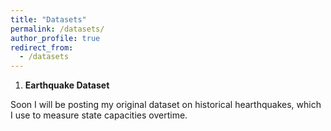 ```yaml
---
title: "Datasets"
permalink: /datasets/
author_profile: true
redirect_from:
  - /datasets
---
```


1. **Earthquake Dataset**

Soon I will be posting my original dataset on historical hearthquakes, which I use to measure state capacities overtime.